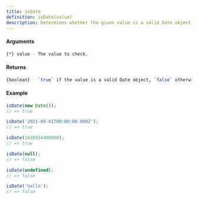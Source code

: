 ```yaml
---
title: isDate
definition: isDate(value)
description: Determines whether the given value is a valid Date object.
---
```



#### Arguments


```bash
{*} value - The value to check.
```


#### Returns


```bash
{boolean} - `true` if the value is a valid Date object, `false` otherwise.
```


#### Example


```ts
isDate(new Date());
// => true

isDate('2021-09-01T00:00:00.000Z');
// => true

isDate(1630454400000);
// => true

isDate(null);
// => false

isDate(undefined);
// => false

isDate('hello');
// => false
```